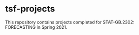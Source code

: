 # tsf-projects

This repository contains projects completed for STAT-GB.2302: FORECASTING in Spring 2021.

